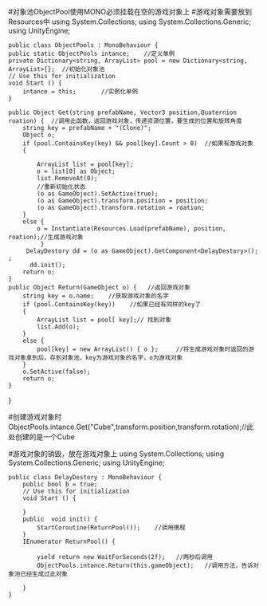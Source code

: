 #对象池ObjectPool使用MONO必须挂载在空的游戏对象上
#游戏对象需要放到Resources中
	using System.Collections;
	using System.Collections.Generic;
	using UnityEngine;
	
	public class ObjectPools : MonoBehaviour {
    public static ObjectPools intance;    //定义单例
    private Dictionary<string, ArrayList> pool = new Dictionary<string, ArrayList>{};  //初始化对象池    
	// Use this for initialization
	void Start () {
        intance = this;       //实例化单例
	}

    public Object Get(string prefabName, Vector3 position,Quaternion roation) {  //调用此函数，返回游戏对象，传递资源位置，要生成的位置和旋转角度
        string key = prefabName + "(Clone)";
        Object o;
        if (pool.ContainsKey(key) && pool[key].Count > 0)  //如果有游戏对象
        {

            ArrayList list = pool[key];
            o = list[0] as Object;
            list.RemoveAt(0);
            //重新初始化状态
            (o as GameObject).SetActive(true);
            (o as GameObject).transform.position = position;
            (o as GameObject).transform.rotation = roation;
        }
        else {
            o = Instantiate(Resources.Load(prefabName), position, roation);//生成游戏对象
             }
         DelayDestory dd = (o as GameObject).GetComponent<DelayDestory>(); ;
          dd.init();
        return o;
    }
    public Object Return(GameObject o) {   //返回游戏对象
        string key = o.name;    //获取游戏对象的名字
        if (pool.ContainsKey(key))    //如果已经有同样的key了
        {
            ArrayList list = pool[ key];// 找到对象
            list.Add(o);
        }
        else {
            pool[key] = new ArrayList() { o };     //将生成游戏对象时返回的游戏对象拿到后，存到对象池，key为游戏对象的名字，o为游戏对象
        }
        o.SetActive(false);
        return o;
    }
}



#创建游戏对象时
	ObjectPools.intance.Get("Cube",transform.position,transform.rotation);//此处创建的是一个Cube


#游戏对象的销毁，放在游戏对象上
	using System.Collections;
	using System.Collections.Generic;
	using UnityEngine;
	
	public class DelayDestory : MonoBehaviour {
	    public bool b = true;
		// Use this for initialization
		void Start () {
	     
		}
	    public  void init() {
	        StartCoroutine(ReturnPool());    //调用携程
	    }
	    IEnumerator ReturnPool() {
	
	        yield return new WaitForSeconds(2f);   //两秒后调用
	        ObjectPools.intance.Return(this.gameObject);   //调用方法，告诉对象池已经生成过此对象
	
	    }
	}

